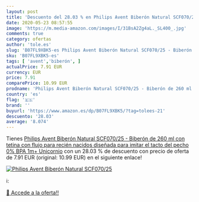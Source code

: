 ```yaml
---
layout: post
title: 'Descuento del 28.03 % en Philips Avent Biberón Natural SCF070/25 '
date: 2020-05-23 08:57:55
image: 'https://m.media-amazon.com/images/I/31BsA2Zg4aL._SL400_.jpg'
comments: true
category: ofertas
author: 'tole.es'
slug: 'B07FL9XBK5-es Philips Avent Biberón Natural SCF070/25 - Biberón de 260...'
sku: 'B07FL9XBK5-es'
tags: [ 'avent','biberón', ]
actualPrice: 7.91 EUR
currency: EUR
price: 7.91
comparePrice: 10.99 EUR
prodname: 'Philips Avent Biberón Natural SCF070/25 - Biberón de 260 ml con tetina con flujo para recién nacidos  diseñada para imitar el tacto del pecho  0% BPA  1m+  Unicornio'
country: 'es'
flag: '🇪🇸'
brand: ''
buyurl: 'https://www.amazon.es/dp/B07FL9XBK5/?tag=tolees-21'
descuento: '28.03'
average: '8.074'
---
```


Tienes [Philips Avent Biberón Natural SCF070/25 - Biberón de 260 ml con tetina con flujo para recién nacidos  diseñada para imitar el tacto del pecho  0% BPA  1m+  Unicornio](https://www.amazon.es/dp/B07FL9XBK5/?tag=tolees-21) con un 28.03 % de descuento con precio de oferta de 7.91 EUR (original: 10.99 EUR) en el siguiente enlace!

[![Philips Avent Biberón Natural SCF070/25 ](https://m.media-amazon.com/images/I/31BsA2Zg4aL._SL400_.jpg)](https://www.amazon.es/dp/B07FL9XBK5/?tag=tolees-21)

ℹ️:


[🛒 Accede a la oferta!!](https://www.amazon.es/dp/B07FL9XBK5/?tag=tolees-21)
